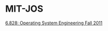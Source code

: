# MIT-JOS
[6.828: Operating System Engineering Fall 2011](https://pdos.csail.mit.edu/6.828/2011/schedule.html)